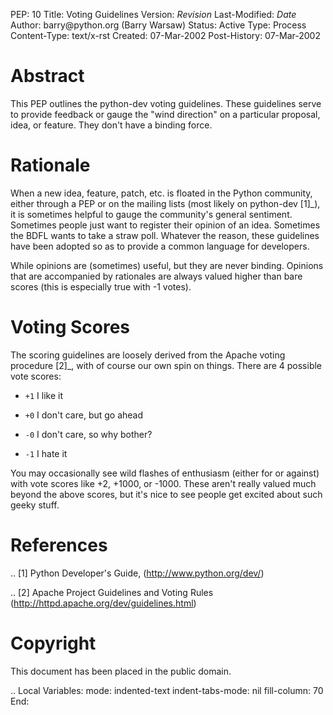 PEP: 10 Title: Voting Guidelines Version: $Revision$ Last-Modified:
$Date$ Author: barry\@python.org (Barry Warsaw) Status: Active Type:
Process Content-Type: text/x-rst Created: 07-Mar-2002 Post-History:
07-Mar-2002

Abstract
========

This PEP outlines the python-dev voting guidelines. These guidelines
serve to provide feedback or gauge the "wind direction" on a particular
proposal, idea, or feature. They don't have a binding force.

Rationale
=========

When a new idea, feature, patch, etc. is floated in the Python
community, either through a PEP or on the mailing lists (most likely on
python-dev \[1\]\_), it is sometimes helpful to gauge the community's
general sentiment. Sometimes people just want to register their opinion
of an idea. Sometimes the BDFL wants to take a straw poll. Whatever the
reason, these guidelines have been adopted so as to provide a common
language for developers.

While opinions are (sometimes) useful, but they are never binding.
Opinions that are accompanied by rationales are always valued higher
than bare scores (this is especially true with -1 votes).

Voting Scores
=============

The scoring guidelines are loosely derived from the Apache voting
procedure \[2\]\_, with of course our own spin on things. There are 4
possible vote scores:

-   `+1` I like it

-   `+0` I don't care, but go ahead

-   `-0` I don't care, so why bother?

-   `-1` I hate it

You may occasionally see wild flashes of enthusiasm (either for or
against) with vote scores like +2, +1000, or -1000. These aren't really
valued much beyond the above scores, but it's nice to see people get
excited about such geeky stuff.

References
==========

.. \[1\] Python Developer's Guide, (http://www.python.org/dev/)

.. \[2\] Apache Project Guidelines and Voting Rules
(http://httpd.apache.org/dev/guidelines.html)

Copyright
=========

This document has been placed in the public domain.

.. Local Variables: mode: indented-text indent-tabs-mode: nil
fill-column: 70 End:
